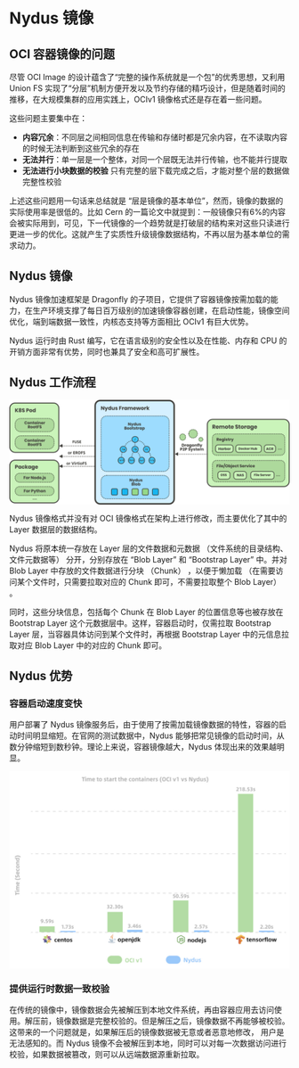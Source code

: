 # Nydus 镜像

## OCI 容器镜像的问题

尽管 OCI Image 的设计蕴含了“完整的操作系统就是一个包”的优秀思想，又利用 Union FS 实现了“分层”机制方便开发以及节约存储的精巧设计，但是随着时间的推移，在大规模集群的应用实践上，OCIv1 镜像格式还是存在着一些问题。

这些问题主要集中在：

- **内容冗余**：不同层之间相同信息在传输和存储时都是冗余内容，在不读取内容的时候无法判断到这些冗余的存在
- **无法并行**：单一层是一个整体，对同一个层既无法并行传输，也不能并行提取
- **无法进行小块数据的校验** 只有完整的层下载完成之后，才能对整个层的数据做完整性校验

上述这些问题用一句话来总结就是 “层是镜像的基本单位”，然而，镜像的数据的实际使用率是很低的。比如 Cern 的一篇论文中就提到：一般镜像只有6%的内容会被实际用到，可见，下一代镜像的一个趋势就是打破层的结构来对这些只读进行更进一步的优化。这就产生了实质性升级镜像数据结构，不再以层为基本单位的需求动力。

## Nydus 镜像

Nydus 镜像加速框架是 Dragonfly 的子项目，它提供了容器镜像按需加载的能力，在生产环境支撑了每日百万级别的加速镜像容器创建，在启动性能，镜像空间优化，端到端数据一致性，内核态支持等方面相比 OCIv1 有巨大优势。

Nydus 运行时由 Rust 编写，它在语言级别的安全性以及在性能、内存和 CPU 的开销方面非常有优势，同时也兼具了安全和高可扩展性。

## Nydus 工作流程

<div  align="center">
	<img src="../assets/nydus.png" width = "550"  align=center />
</div>

Nydus 镜像格式并没有对 OCI 镜像格式在架构上进行修改，而主要优化了其中的 Layer 数据层的数据结构。

Nydus 将原本统一存放在 Layer 层的文件数据和元数据 （文件系统的目录结构、文件元数据等） 分开，分别存放在 “Blob Layer” 和 “Bootstrap Layer” 中。并对 Blob Layer 中存放的文件数据进行分块 （Chunk） ，以便于懒加载 （在需要访问某个文件时，只需要拉取对应的 Chunk 即可，不需要拉取整个 Blob Layer） 。

同时，这些分块信息，包括每个 Chunk 在 Blob Layer 的位置信息等也被存放在 Bootstrap Layer 这个元数据层中。这样，容器启动时，仅需拉取 Bootstrap Layer 层，当容器具体访问到某个文件时，再根据 Bootstrap Layer 中的元信息拉取对应 Blob Layer 中的对应的 Chunk 即可。

## Nydus 优势


### 容器启动速度变快


用户部署了 Nydus 镜像服务后，由于使用了按需加载镜像数据的特性，容器的启动时间明显缩短。在官网的测试数据中，Nydus 能够把常见镜像的启动时间，从数分钟缩短到数秒钟。理论上来说，容器镜像越大，Nydus 体现出来的效果越明显。

<div  align="center">
	<img src="../assets/nydus-performance.png" width = "550"  align=center />
</div>

### 提供运行时数据一致校验

在传统的镜像中，镜像数据会先被解压到本地文件系统，再由容器应用去访问使用。解压前，镜像数据是完整校验的。但是解压之后，镜像数据不再能够被校验。这带来的一个问题就是，如果解压后的镜像数据被无意或者恶意地修改， 用户是无法感知的。而 Nydus 镜像不会被解压到本地，同时可以对每一次数据访问进行校验，如果数据被篡改，则可以从远端数据源重新拉取。
